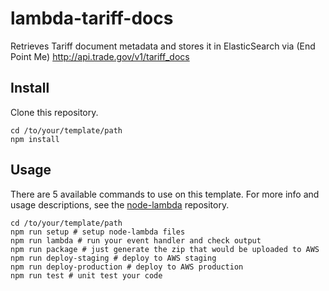 # lambda-tariff-docs

Retrieves Tariff document metadata and stores it in ElasticSearch via (End Point Me)
http://api.trade.gov/v1/tariff_docs

## Install

Clone this repository.

```
cd /to/your/template/path
npm install
```

## Usage

There are 5 available commands to use on this template. For more info and usage descriptions, see the [node-lambda](https://github.com/motdotla/node-lambda) repository.

```
cd /to/your/template/path
npm run setup # setup node-lambda files
npm run lambda # run your event handler and check output
npm run package # just generate the zip that would be uploaded to AWS
npm run deploy-staging # deploy to AWS staging
npm run deploy-production # deploy to AWS production
npm run test # unit test your code
```